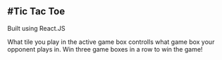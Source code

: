 #Tic Tac Toe
---
Built using React.JS

What tile you play in the active game box controlls what game box your opponent plays in. Win three game boxes in a row to win the game!


